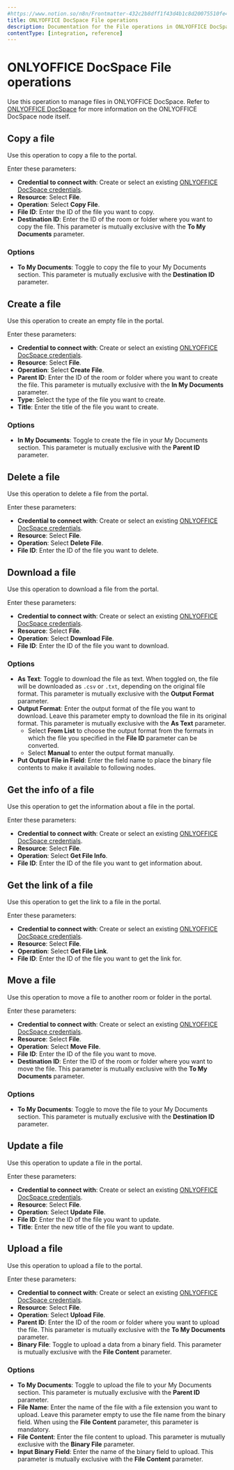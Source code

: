 ```yaml
---
#https://www.notion.so/n8n/Frontmatter-432c2b8dff1f43d4b1c8d20075510fe4
title: ONLYOFFICE DocSpace File operations
description: Documentation for the File operations in ONLYOFFICE DocSpace node in n8n, a workflow automation platform. Includes details of operations and configuration, and links to examples and credentials information.
contentType: [integration, reference]
---
```


# ONLYOFFICE DocSpace File operations

Use this operation to manage files in ONLYOFFICE DocSpace. Refer to [ONLYOFFICE DocSpace](/integrations/builtin/app-nodes/n8n-nodes-base.onlyofficedocspace/index.md) for more information on the ONLYOFFICE DocSpace node itself.

## Copy a file

Use this operation to copy a file to the portal.

Enter these parameters:

- **Credential to connect with**: Create or select an existing [ONLYOFFICE DocSpace credentials](/integrations/builtin/credentials/onlyofficedocspace.md).
- **Resource**: Select **File**.
- **Operation**: Select **Copy File**.
- **File ID**: Enter the ID of the file you want to copy.
- **Destination ID**: Enter the ID of the room or folder where you want to copy the file. This parameter is mutually exclusive with the **To My Documents** parameter.

### Options

- **To My Documents**: Toggle to copy the file to your My Documents section. This parameter is mutually exclusive with the **Destination ID** parameter.

## Create a file

Use this operation to create an empty file in the portal.

Enter these parameters:

- **Credential to connect with**: Create or select an existing [ONLYOFFICE DocSpace credentials](/integrations/builtin/credentials/onlyofficedocspace.md).
- **Resource**: Select **File**.
- **Operation**: Select **Create File**.
- **Parent ID**: Enter the ID of the room or folder where you want to create the file. This parameter is mutually exclusive with the **In My Documents** parameter.
- **Type**: Select the type of the file you want to create.
- **Title**: Enter the title of the file you want to create.

### Options

- **In My Documents**: Toggle to create the file in your My Documents section. This parameter is mutually exclusive with the **Parent ID** parameter.

## Delete a file

Use this operation to delete a file from the portal.

Enter these parameters:

- **Credential to connect with**: Create or select an existing [ONLYOFFICE DocSpace credentials](/integrations/builtin/credentials/onlyofficedocspace.md).
- **Resource**: Select **File**.
- **Operation**: Select **Delete File**.
- **File ID**: Enter the ID of the file you want to delete.

## Download a file

Use this operation to download a file from the portal.

Enter these parameters:

- **Credential to connect with**: Create or select an existing [ONLYOFFICE DocSpace credentials](/integrations/builtin/credentials/onlyofficedocspace.md).
- **Resource**: Select **File**.
- **Operation**: Select **Download File**.
- **File ID**: Enter the ID of the file you want to download.

### Options

- **As Text**: Toggle to download the file as text. When toggled on, the file will be downloaded as `.csv` or `.txt`, depending on the original file format. This parameter is mutually exclusive with the **Output Format** parameter.
- **Output Format**: Enter the output format of the file you want to download. Leave this parameter empty to download the file in its original format. This parameter is mutually exclusive with the **As Text** parameter.
    - Select **From List** to choose the output format from the formats in which the file you specified in the **File ID** parameter can be converted.
    - Select **Manual** to enter the output format manually.
- **Put Output File in Field**: Enter the field name to place the binary file contents to make it available to following nodes.

## Get the info of a file

Use this operation to get the information about a file in the portal.

Enter these parameters:

- **Credential to connect with**: Create or select an existing [ONLYOFFICE DocSpace credentials](/integrations/builtin/credentials/onlyofficedocspace.md).
- **Resource**: Select **File**.
- **Operation**: Select **Get File Info**.
- **File ID**: Enter the ID of the file you want to get information about.

## Get the link of a file

Use this operation to get the link to a file in the portal.

Enter these parameters:

- **Credential to connect with**: Create or select an existing [ONLYOFFICE DocSpace credentials](/integrations/builtin/credentials/onlyofficedocspace.md).
- **Resource**: Select **File**.
- **Operation**: Select **Get File Link**.
- **File ID**: Enter the ID of the file you want to get the link for.

## Move a file

Use this operation to move a file to another room or folder in the portal.

Enter these parameters:

- **Credential to connect with**: Create or select an existing [ONLYOFFICE DocSpace credentials](/integrations/builtin/credentials/onlyofficedocspace.md).
- **Resource**: Select **File**.
- **Operation**: Select **Move File**.
- **File ID**: Enter the ID of the file you want to move.
- **Destination ID**: Enter the ID of the room or folder where you want to move the file. This parameter is mutually exclusive with the **To My Documents** parameter.

### Options

- **To My Documents**: Toggle to move the file to your My Documents section. This parameter is mutually exclusive with the **Destination ID** parameter.

## Update a file

Use this operation to update a file in the portal.

Enter these parameters:

- **Credential to connect with**: Create or select an existing [ONLYOFFICE DocSpace credentials](/integrations/builtin/credentials/onlyofficedocspace.md).
- **Resource**: Select **File**.
- **Operation**: Select **Update File**.
- **File ID**: Enter the ID of the file you want to update.
- **Title**: Enter the new title of the file you want to update.

## Upload a file

Use this operation to upload a file to the portal.

Enter these parameters:

- **Credential to connect with**: Create or select an existing [ONLYOFFICE DocSpace credentials](/integrations/builtin/credentials/onlyofficedocspace.md).
- **Resource**: Select **File**.
- **Operation**: Select **Upload File**.
- **Parent ID**: Enter the ID of the room or folder where you want to upload the file. This parameter is mutually exclusive with the **To My Documents** parameter.
- **Binary File**: Toggle to upload a data from a binary field. This parameter is mutually exclusive with the **File Content** parameter.

### Options

- **To My Documents**: Toggle to upload the file to your My Documents section. This parameter is mutually exclusive with the **Parent ID** parameter.
- **File Name**: Enter the name of the file with a file extension you want to upload. Leave this parameter empty to use the file name from the binary field. When using the **File Content** parameter, this parameter is mandatory.
- **File Content**: Enter the file content to upload. This parameter is mutually exclusive with the **Binary File** parameter.
- **Input Binary Field**: Enter the name of the binary field to upload. This parameter is mutually exclusive with the **File Content** parameter.
